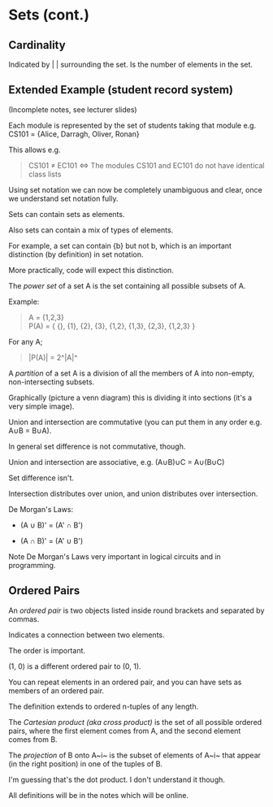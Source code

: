 Sets (cont.)
============

Cardinality
-----------

Indicated by | | surrounding the set. Is the number of elements in the
set.

Extended Example (student record system)
----------------------------------------

(Incomplete notes, see lecturer slides)

Each module is represented by the set of students taking that module
e.g. CS101 = {Alice, Darragh, Oliver, Ronan}

This allows e.g.

> CS101 ≠ EC101 ⇔ The modules CS101 and EC101 do not have identical
> class lists

Using set notation we can now be completely unambiguous and clear, once
we understand set notation fully.

Sets can contain sets as elements.

Also sets can contain a mix of types of elements.

For example, a set can contain {b} but not b, which is an important
distinction (by definition) in set notation.

More practically, code will expect this distinction.

The *power set* of a set A is the set containing all possible subsets of
A.

Example:

> A = {1,2,3}\
> P(A) = { {}, {1}, {2}, {3}, {1,2}, {1,3}, {2,3}, {1,2,3} }

For any A;

> |P(A)| = 2^|A|^

A *partition* of a set A is a division of all the members of A into
non-empty, non-intersecting subsets.

Graphically (picture a venn diagram) this is dividing it into sections
(it's a very simple image).

Union and intersection are commutative (you can put them in any order
e.g. A∪B = B∪A).

In general set difference is not commutative, though.

Union and intersection are associative, e.g. (A∪B)∪C = A∪(B∪C)

Set difference isn't.

Intersection distributes over union, and union distributes over
intersection.

De Morgan's Laws:

-   (A ∪ B)' = (A' ∩ B')

-   (A ∩ B)' = (A' ∪ B')

Note De Morgan's Laws very important in logical circuits and in
programming.

Ordered Pairs
-------------

An *ordered pair* is two objects listed inside round brackets and
separated by commas.

Indicates a connection between two elements.

The order is important.

(1, 0) is a different ordered pair to (0, 1).

You can repeat elements in an ordered pair, and you can have sets as
members of an ordered pair.

The definition extends to ordered n-tuples of any length.

The *Cartesian product (aka cross product)* is the set of all possible
ordered pairs, where the first element comes from A, and the second
element comes from B.

The *projection* of B onto A~i~ is the subset of elements of A­~i~ that
appear (in the right position) in one of the tuples of B.

I'm guessing that's the dot product. I don't understand it though.

All definitions will be in the notes which will be online.
